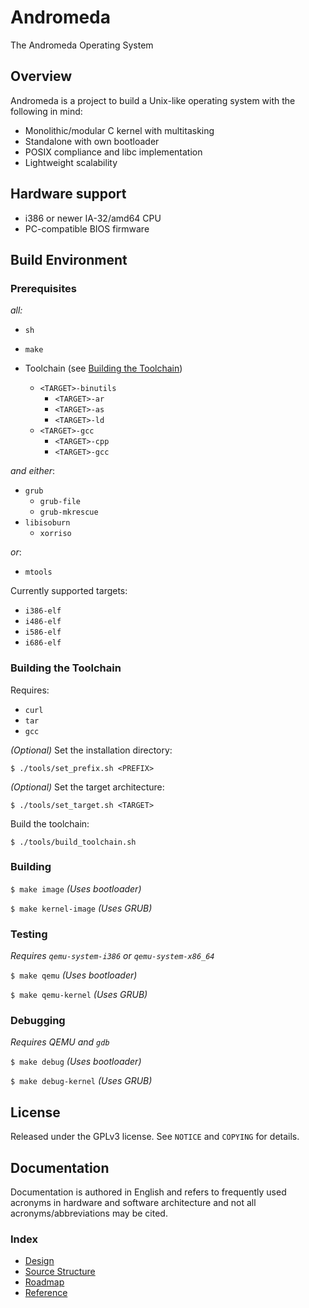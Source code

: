 # Andromeda

The Andromeda Operating System

## Overview

Andromeda is a project to build a Unix-like operating system with the following in mind:

- Monolithic/modular C kernel with multitasking
- Standalone with own bootloader
- POSIX compliance and libc implementation
- Lightweight scalability

## Hardware support

- i386 or newer IA-32/amd64 CPU
- PC-compatible BIOS firmware

## Build Environment

### Prerequisites

*all:*
- `sh`
- `make`

- Toolchain (see [Building the Toolchain](###Building-the-Toolchain))
    - `<TARGET>-binutils`
        - `<TARGET>-ar`
        - `<TARGET>-as`
        - `<TARGET>-ld`
    - `<TARGET>-gcc`
        - `<TARGET>-cpp`
        - `<TARGET>-gcc`

*and either*:
- `grub`
    - `grub-file`
    - `grub-mkrescue`
- `libisoburn`
    - `xorriso`

*or*:
- `mtools`

Currently supported targets:

- `i386-elf`
- `i486-elf`
- `i586-elf`
- `i686-elf`

### Building the Toolchain

Requires:

- `curl`
- `tar`
- `gcc`

*(Optional)* Set the installation directory:

`$ ./tools/set_prefix.sh <PREFIX>`

*(Optional)* Set the target architecture:

`$ ./tools/set_target.sh <TARGET>`

Build the toolchain:

`$ ./tools/build_toolchain.sh`

### Building

`$ make image` *(Uses bootloader)*

`$ make kernel-image` *(Uses GRUB)*

### Testing

*Requires `qemu-system-i386` or `qemu-system-x86_64`*

`$ make qemu` *(Uses bootloader)*

`$ make qemu-kernel` *(Uses GRUB)*

### Debugging

*Requires QEMU and `gdb`*

`$ make debug` *(Uses bootloader)*

`$ make debug-kernel` *(Uses GRUB)*

## License

Released under the GPLv3 license. See `NOTICE` and `COPYING` for details.

## Documentation

Documentation is authored in English and refers to frequently used acronyms in hardware and software architecture and not all acronyms/abbreviations may be cited.

### Index

- [Design](doc/design.md)
- [Source Structure](doc/source.md)
- [Roadmap](doc/roadmap.md)
- [Reference](doc/reference.md)